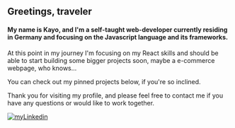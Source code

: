Greetings, traveler
-------

#### My name is Kayo, and I'm a self-taught web-developer currently residing in Germany and focusing on the Javascript language and its frameworks. 

At this point in my journey I'm focusing on my React skills and should be able to start building some bigger projects soon, maybe a e-commerce webpage, who knows...

You can check out my pinned projects below, if you're so inclined.

Thank you for visiting my profile, and please feel free to contact me if you have any questions or would like to work together.

[![myLinkedin](https://brand.linkedin.com/content/dam/me/business/en-us/amp/brand-site/v2/bg/LI-Bug.svg.original.svg)](https://www.linkedin.com/in/kayo-buchholz-5b497760/)
